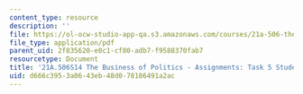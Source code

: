 ```yaml
---
content_type: resource
description: ''
file: https://ol-ocw-studio-app-qa.s3.amazonaws.com/courses/21a-506-the-business-of-politics-a-view-of-latin-america-spring-2014/d666c3953a0643eb48d078186491a2ac_MIT21A_506S14_Task5Studnt.pdf
file_type: application/pdf
parent_uid: 2f835620-e0c1-cf80-adb7-f9588370fab7
resourcetype: Document
title: '21A.506S14 The Business of Politics - Assignments: Task 5 Student Example'
uid: d666c395-3a06-43eb-48d0-78186491a2ac
---
```


